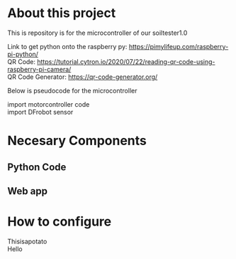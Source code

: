 # About this project  
This is repository is for the microcontroller of our soiltester1.0  

Link to get python onto the raspberry py: https://pimylifeup.com/raspberry-pi-python/  
QR Code: https://tutorial.cytron.io/2020/07/22/reading-qr-code-using-raspberry-pi-camera/  
QR Code Generator: https://qr-code-generator.org/  

Below is pseudocode for the microcontroller  

import motorcontroller code  
import DFrobot sensor  

# Necesary Components  
## Python Code  
## Web app  

# How to configure  
Thisisapotato  
Hello  

